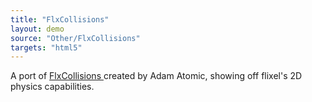 ```yaml
---
title: "FlxCollisions"
layout: demo
source: "Other/FlxCollisions"
targets: "html5"
---
```


A port of [FlxCollisions ](https://github.com/AdamAtomic/FlxCollisions)created by Adam Atomic, showing off flixel's 2D physics capabilities.